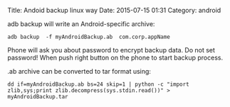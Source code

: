 Title: Andoid backup linux way
Date: 2015-07-15 01:31
Category: android

adb backup will write an Android-specific archive:
```
adb backup  -f myAndroidBackup.ab  com.corp.appName
```
Phone will ask you about password to encrypt backup data. Do not set password! When push right button on the phone to start backup process.

.ab archive can be converted to tar format using:
```
dd if=myAndroidBackup.ab bs=24 skip=1 | python -c "import zlib,sys;print zlib.decompress(sys.stdin.read())" > myAndroidBackup.tar
```
